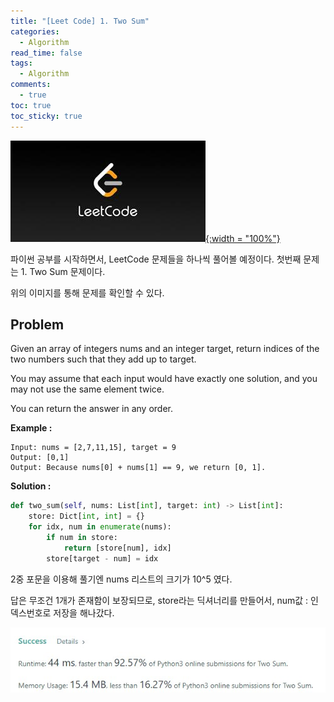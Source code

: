 ```yaml
---
title: "[Leet Code] 1. Two Sum"
categories:
  - Algorithm
read_time: false
tags:
  - Algorithm
comments:
  - true
toc: true
toc_sticky: true
---
```

[![](/assets/img/LeetCode.jpeg){:width = "100%"}](https://leetcode.com/problems/two-sum/)


파이썬 공부를 시작하면서, LeetCode 문제들을 하나씩 풀어볼 예정이다. 첫번째 문제는 1. Two Sum 문제이다.

위의 이미지를 통해 문제를 확인할 수 있다.

## Problem

 Given an array of integers nums and an integer target, return indices of the two numbers such that they add up to target.

 You may assume that each input would have exactly one solution, and you may not use the same element twice.

 You can return the answer in any order.


__Example :__

````
Input: nums = [2,7,11,15], target = 9
Output: [0,1]
Output: Because nums[0] + nums[1] == 9, we return [0, 1].
````


__Solution :__

```python
def two_sum(self, nums: List[int], target: int) -> List[int]:
    store: Dict[int, int] = {}
    for idx, num in enumerate(nums):
        if num in store:
            return [store[num], idx]
        store[target - num] = idx
```


 2중 포문을 이용해 풀기엔 nums 리스트의 크기가 10^5 였다.

 답은 무조건 1개가 존재함이 보장되므로, store라는 딕셔너리를 만들어서, num값 : 인덱스번호로 저장을 해나갔다.

![](/assets/img/LeetCode/LeetCode_1_1.jpg)



